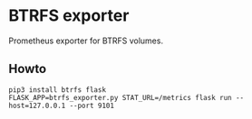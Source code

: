 # BTRFS exporter

Prometheus exporter for BTRFS volumes.

## Howto

```
pip3 install btrfs flask
FLASK_APP=btrfs_exporter.py STAT_URL=/metrics flask run --host=127.0.0.1 --port 9101
```
